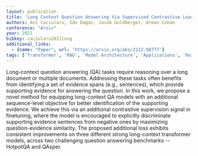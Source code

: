 ```yaml
---
layout: publication
title: 'Long Context Question Answering Via Supervised Contrastive Learning'
authors: Avi Caciularu, Ido Dagan, Jacob Goldberger, Arman Cohan
conference: "Arxiv"
year: 2021
bibkey: caciularu2021long
additional_links:
  - {name: "Paper", url: 'https://arxiv.org/abs/2112.08777'}
tags: ['Transformer', 'RAG', 'Model Architecture', 'Applications', 'Reinforcement Learning', 'Pretraining Methods']
---
```

Long-context question answering (QA) tasks require reasoning over a long
document or multiple documents. Addressing these tasks often benefits from
identifying a set of evidence spans (e.g., sentences), which provide supporting
evidence for answering the question. In this work, we propose a novel method
for equipping long-context QA models with an additional sequence-level
objective for better identification of the supporting evidence. We achieve this
via an additional contrastive supervision signal in finetuning, where the model
is encouraged to explicitly discriminate supporting evidence sentences from
negative ones by maximizing question-evidence similarity. The proposed
additional loss exhibits consistent improvements on three different strong
long-context transformer models, across two challenging question answering
benchmarks -- HotpotQA and QAsper.
